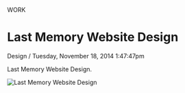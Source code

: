 <p class="type">WORK</p>

# Last Memory Website Design

<p class="meta">Design  /  Tuesday, November 18, 2014 1:47:47pm</p>

Last Memory Website Design.

![Last Memory Website Design](https://farooq-agent.web.app/assets/images/works/large/Wfjozuza_work_image.jpg)
